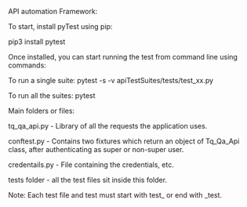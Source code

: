 API automation Framework:

To start, install pyTest using pip:

pip3 install pytest

Once installed, you can start running the test from command line using commands:

To run a single suite: pytest -s -v apiTestSuites/tests/test_xx.py

To run all the suites: pytest

Main folders or files:

tq_qa_api.py - Library of all the requests the application uses.

conftest.py - Contains two fixtures which return an object of Tq_Qa_Api class, after authenticating as super or non-super user.

credentails.py - File containing the credentials, etc.

tests folder - all the test files sit inside this folder.

Note: Each test file and test must start with test_ or end with _test.
